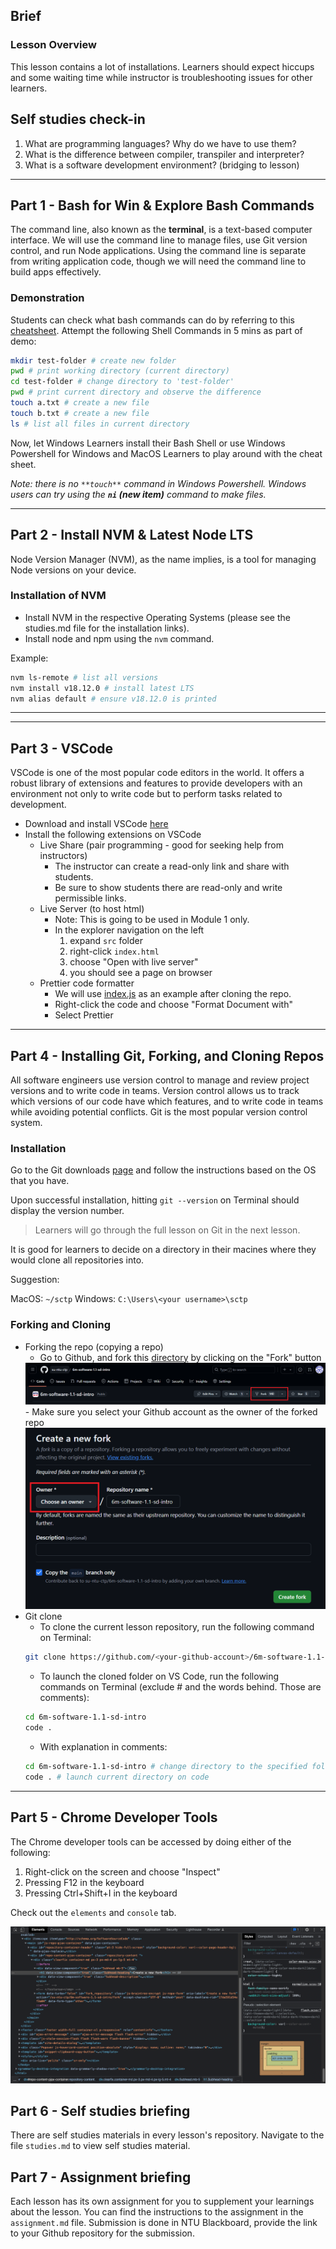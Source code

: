 ## Brief

### Lesson Overview

This lesson contains a lot of installations. Learners should expect hiccups and some waiting time while instructor is troubleshooting issues for other learners.

## Self studies check-in

1. What are programming languages? Why do we have to use them?
2. What is the difference between compiler, transpiler and interpreter?
3. What is a software development environment? (bridging to lesson)

---

## Part 1 - Bash for Win & Explore Bash Commands

The command line, also known as the **terminal**, is a text-based computer interface. We will use the command line to manage files, use Git version control, and run Node applications. Using the command line is separate from writing application code, though we will need the command line to build apps effectively.

### Demonstration

Students can check what bash commands can do by referring to this [cheatsheet](https://www.educative.io/blog/bash-shell-command-cheat-sheet). Attempt the following Shell Commands in 5 mins as part of demo:

```sh
mkdir test-folder # create new folder
pwd # print working directory (current directory)
cd test-folder # change directory to 'test-folder'
pwd # print current directory and observe the difference
touch a.txt # create a new file
touch b.txt # create a new file
ls # list all files in current directory
```

Now, let Windows Learners install their Bash Shell or use Windows Powershell for Windows and MacOS Learners to play around with the cheat sheet.

*Note: there is no ```**touch**``` command in Windows Powershell. Windows users can try using the **```ni``` (new item)** command to make files.*

---

## Part 2 - Install NVM & Latest Node LTS

Node Version Manager (NVM), as the name implies, is a tool for managing Node versions on your device.

### Installation of NVM

- Install NVM in the respective Operating Systems (please see the studies.md file for the installation links).
- Install node and npm using the `nvm` command.

Example:
```sh
nvm ls-remote # list all versions
nvm install v18.12.0 # install latest LTS
nvm alias default # ensure v18.12.0 is printed
```

---

---

## Part 3 - VSCode

VSCode is one of the most popular code editors in the world. It offers a robust library of extensions and features to provide developers with an environment not only to write code but to perform tasks related to development.

- Download and install VSCode [here](https://code.visualstudio.com/download)
- Install the following extensions on VSCode
    - Live Share (pair programming - good for seeking help from instructors)
        - The instructor can create a read-only link and share with students.
        - Be sure to show students there are read-only and write permissible links.
    - Live Server (to host html)
        - Note: This is going to be used in Module 1 only.
        - In the explorer navigation on the left
            1. expand `src` folder
            1. right-click `index.html`
            1. choose "Open with live server"
            1. you should see a page on browser 
    - Prettier code formatter
        - We will use [index.js](./src/index.js) as an example after cloning the repo.
        - Right-click the code and choose "Format Document with"
        - Select Prettier

---

## Part 4 - Installing Git, Forking, and Cloning Repos

All software engineers use version control to manage and review project versions and to write code in teams. Version control allows us to track which versions of our code have which features, and to write code in teams while avoiding potential conflicts. Git is the most popular version control system.

### Installation

Go to the Git downloads [page](https://git-scm.com/downloads) and follow the instructions based on the OS that you have.
 
Upon successful installation, hitting `git --version` on Terminal should display the version number.

> Learners will go through the full lesson on Git in the next lesson.

It is good for learners to decide on a directory in their macines where they would clone all repositories into. 

Suggestion:

MacOS: `~/sctp`
Windows: `C:\Users\<your username>\sctp`

### Forking and Cloning

- Forking the repo (copying a repo)
    - Go to Github, and fork this [directory](https://github.com/su-ntu-ctp/6m-software-1.1-sd-intro) by clicking on the "Fork" button
    <img src="./assets/Forking_Repo.png" />
    - Make sure you select your Github account as the owner of the forked repo
    <img src="./assets/Forking_Repo2.png" />
- Git clone
    - To clone the current lesson repository, run the following command on Terminal:
    ```sh
    git clone https://github.com/<your-github-account>/6m-software-1.1-sd-intro
    ```
    - To launch the cloned folder on VS Code, run the following commands on Terminal (exclude # and the words behind. Those are comments): 
    ```sh
    cd 6m-software-1.1-sd-intro
    code .
    ```
    - With explanation in comments:
    ```sh
    cd 6m-software-1.1-sd-intro # change directory to the specified folder
    code . # launch current directory on code
    ```
---

## Part 5 - Chrome Developer Tools

The Chrome developer tools can be accessed by doing either of the following:
1. Right-click on the screen and choose "Inspect"
2. Pressing F12 in the keyboard
3. Pressing Ctrl+Shift+I in the keyboard

Check out the `elements` and `console` tab.

<img src="./assets/dev-tools.png" />

## Part 6 - Self studies briefing

There are self studies materials in every lesson's repository. Navigate to the file `studies.md` to view self studies material.

## Part 7 - Assignment briefing

Each lesson has its own assignment for you to supplement your learnings about the lesson. You can find the instructions to the assignment in the `assignment.md` file. Submission is done in NTU Blackboard, provide the link to your Github repository for the submission.
